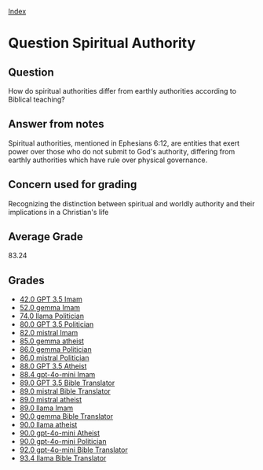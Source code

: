 
[Index](../../index.md)
# Question Spiritual Authority
## Question
How do spiritual authorities differ from earthly authorities according to Biblical teaching?

## Answer from notes
Spiritual authorities, mentioned in Ephesians 6:12, are entities that exert power over those who do not submit to God's authority, differing from earthly authorities which have rule over physical governance.

## Concern used for grading
Recognizing the distinction between spiritual and worldly authority and their implications in a Christian's life

## Average Grade
83.24

## Grades
 * [42.0 GPT 3.5 Imam](../answers/GPT_3.5_Imam/Spiritual_Authority.md)
 * [52.0 gemma Imam](../answers/gemma_Imam/Spiritual_Authority.md)
 * [74.0 llama Politician](../answers/llama_Politician/Spiritual_Authority.md)
 * [80.0 GPT 3.5 Politician](../answers/GPT_3.5_Politician/Spiritual_Authority.md)
 * [82.0 mistral Imam](../answers/mistral_Imam/Spiritual_Authority.md)
 * [85.0 gemma atheist](../answers/gemma_atheist/Spiritual_Authority.md)
 * [86.0 gemma Politician](../answers/gemma_Politician/Spiritual_Authority.md)
 * [86.0 mistral Politician](../answers/mistral_Politician/Spiritual_Authority.md)
 * [88.0 GPT 3.5 Atheist](../answers/GPT_3.5_Atheist/Spiritual_Authority.md)
 * [88.4 gpt-4o-mini Imam](../answers/gpt-4o-mini_Imam/Spiritual_Authority.md)
 * [89.0 GPT 3.5 Bible Translator](../answers/GPT_3.5_Bible_Translator/Spiritual_Authority.md)
 * [89.0 mistral Bible Translator](../answers/mistral_Bible_Translator/Spiritual_Authority.md)
 * [89.0 mistral atheist](../answers/mistral_atheist/Spiritual_Authority.md)
 * [89.0 llama Imam](../answers/llama_Imam/Spiritual_Authority.md)
 * [90.0 gemma Bible Translator](../answers/gemma_Bible_Translator/Spiritual_Authority.md)
 * [90.0 llama atheist](../answers/llama_atheist/Spiritual_Authority.md)
 * [90.0 gpt-4o-mini Atheist](../answers/gpt-4o-mini_Atheist/Spiritual_Authority.md)
 * [90.0 gpt-4o-mini Politician](../answers/gpt-4o-mini_Politician/Spiritual_Authority.md)
 * [92.0 gpt-4o-mini Bible Translator](../answers/gpt-4o-mini_Bible_Translator/Spiritual_Authority.md)
 * [93.4 llama Bible Translator](../answers/llama_Bible_Translator/Spiritual_Authority.md)
